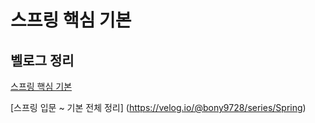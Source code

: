 # 스프링 핵심 기본 

## 벨로그 정리
[스프링 핵심 기본](https://velog.io/@bony9728/%EC%9D%B8%ED%94%84%EB%9F%B0-Spring-%EA%B8%B0%EB%B3%B8-04.-%EC%8A%A4%ED%94%84%EB%A7%81-%EC%BB%A8%ED%85%8C%EC%9D%B4%EB%84%88%EB%B9%88)

[스프링 입문 ~ 기본 전체 정리] (https://velog.io/@bony9728/series/Spring)
